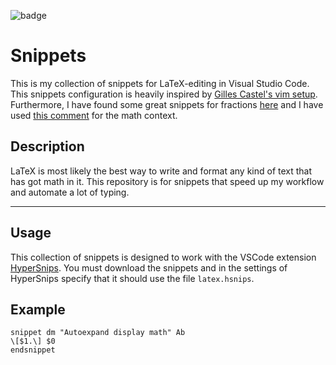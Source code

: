 ![badge](https://img.shields.io/github/license/mjoerck/latex-snippets)

# **Snippets**
This is my collection of snippets for LaTeX-editing in Visual Studio Code. This snippets configuration is heavily inspired by [Gilles Castel's vim setup](https://castel.dev/post/lecture-notes-1/). Furthermore, I have found some great snippets for fractions [here](https://stackoverflow.com/questions/62545965/latex-fraction-snippets-in-vscode) and I have used [this comment](https://github.com/draivin/hsnips/issues/107#issuecomment-1021000711) for the math context. 

## Description
LaTeX is most likely the best way to write and format any kind of text that has got math in it. This repository is for snippets that speed up my workflow and automate a lot of typing. 
   
---    
## Usage
This collection of snippets is designed to work with the VSCode extension [HyperSnips](https://github.com/draivin/hsnips). You must download the snippets and in the settings of HyperSnips specify that it should use the file ```latex.hsnips```. 

## Example

```
snippet dm "Autoexpand display math" Ab
\[$1.\] $0
endsnippet
```

